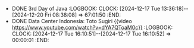 - DONE 3rd Day of Java
  :LOGBOOK:
  CLOCK: [2024-12-17 Tue 13:36:18]--[2024-12-20 Fri 08:38:08] =>  67:01:50
  :END:
- DONE Data Center Indonesia: Toto Sugiri {{video https://www.youtube.com/watch?v=dYA7QToaM0c}}
  :LOGBOOK:
  CLOCK: [2024-12-17 Tue 16:10:51]--[2024-12-17 Tue 16:10:52] =>  00:00:01
  :END: